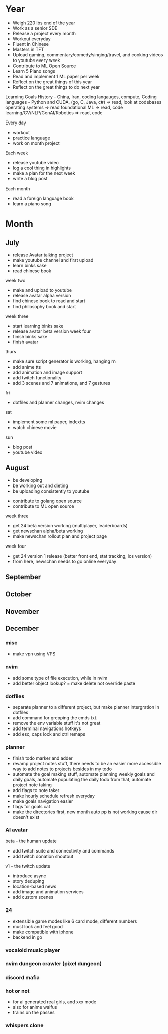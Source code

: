 # Year
- Weigh 220 lbs end of the year
- Work as a senior SDE
- Release a project every month
- Workout everyday
- Fluent in Chinese
- Masters in TFT
- Upload gaming, commentary/comedy/singing/travel, and cooking videos to youtube every week
- Contribute to ML Open Source
- Learn 5 Piano songs
- Read and implement 1 ML paper per week
- Reflect on the great things of this year
- Reflect on the great things to do next year

Learning Goals
History - China, Iran, coding langauges, compute, 
Coding languages - Python and CUDA, (go, C, Java, c#) => read, look at codebases
operating systems => read
foundational ML => read, code
learning/CV/NLP/GenAI/Robotics => read, code

Every day
- workout
- practice language
- work on month project

Each week 
- release youtube video
- log a cool thing in highlights
- make a plan for the next week
- write a blog post

Each month
- read a foreign language book
- learn a piano song


# Month
## July
- release Avatar talking project
- make youtube channel and first upload
- learn binks sake
- read chinese book

week two
- make and upload to youtube
- release avatar alpha version
- find chinese book to read and start
- find philosophy book and start

week three
- start learning binks sake
- release avatar beta version
week four
- finish binks sake
- finish avatar

thurs
- make sure script generator is working, hanging rn
- add anime tts
- add animation and image support
- add twitch functionality
- add 3 scenes and 7 animations, and 7 gestures

fri
- dotfiles and planner changes, nvim changes

sat
- implement some ml paper, indextts
- watch chinese movie

sun
- blog post
- youtube video


## August
- be developing 
- be working out and dieting
- be uploading consistently to youtube
* contribute to golang open source
* contribute to ML open source


week three
- get 24 beta version working (multiplayer, leaderboards)
- get newschan alpha/beta working
- make newschan rollout plan and project page

week four 
- get 24 version 1 release (better front end, stat tracking, ios version)
- from here, newschan needs to go online everyday

## September

## October

## November

## December

### misc
- make vpn using VPS
### nvim 
- add some type of file execution, while in nvim
- add better object lookup?
= make delete not override paste
### dotfiles
- separate planner to a different project, but make planner intergration in dotfiles
- add command for grepping the cmds txt.
- remove the env variable stuff it's not great
- add terminal navigations hotkeys
- add esc, caps lock and ctrl remaps
### planner
- finish todo marker and adder
- revamp project notes stuff, there needs to be an easier more accessible way to add notes to projects besides in my todo
- automate the goal making stuff, automate planning weekly goals and daily goals, automate populating the daily todo from that, automate project note taking
- add flags to note taker
- make hourly schedule refresh everyday
- make goals navigation easier 
- flags for goals cat
- make the directories first, new month auto pp is not working cause dir doesn't exist
### AI avatar
beta - the human update
- add twitch suite and connectivity and commands
- add twitch donation shoutout

v1 - the twitch update
- introduce async 
- story deduping
- location-based news
- add image and animation services 
- add custom scenes

### 24 
- extensible game modes like 6 card mode, different numbers
- must look and feel good
- make compatible with iphone
- backend in go


### vocaloid music player

### nvim dungeon crawler (pixel dungeon)

### discord mafia

### hot or not
- for ai generated real girls, and xxx mode
- also for anime waifus
- trains on the passes

### whispers clone
### 
